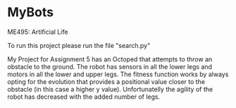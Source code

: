 # MyBots
ME495: Artificial Life

To run this project please run the file "search.py"

My Project for Assignment 5 has an Octoped that attempts to throw an obstacle to the ground. 
The robot has sensors in all the lower legs and motors in all the lower and upper legs. 
The fitness function works by always opting for the evolution that provides a positional value closer to the obstacle (in this case a higher y value).
Unfortunatelly the agility of the robot has decreased with the added number of legs.

